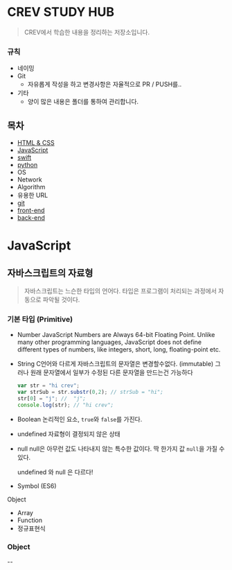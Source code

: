 # CREV STUDY HUB
> CREV에서 학습한 내용을 정리하는 저장소입니다.

### 규칙
- 네이밍 
- Git
  - 자유롭게 작성을 하고 변경사항은 자율적으로 PR / PUSH를..
- 기타 
  - 양이 많은 내용은 폴더를 통하여 관리합니다.


## 목차
- [HTML & CSS](#HTML&CSS)
- [JavaScript](#javascript)
- [swift](#swfit)
- [python](#python)
- OS
- Network
- Algorithm
- 유용한 URL
- [git](#git)
- [front-end](#front-end) 
- [back-end](#front-end) 

# JavaScript
## 자바스크립트의 자료형
> 자바스크립트는 느슨한 타입의 언어다.
타입은 프로그램이 처리되는 과정에서 자동으로 파악될 것이다.
 
### 기본 타입 (Primitive)
- Number
  JavaScript Numbers are Always 64-bit Floating Point. Unlike many other programming languages, JavaScript does not define different types of numbers, like integers, short, long, floating-point etc.
- String
  C언어와 다르게 자바스크립트의 문자열은 변경할수없다. (immutable)
  그러나 원래 문자열에서 일부가 수정된 다른 문자열을 만드는건 가능하다
  ````js
  var str = "hi crev";
  var strSub = str.substr(0,2); // strSub = "hi";
  str[0] = "j"; //  "j";
  console.log(str); // "hi crev";
  ````
- Boolean
  논리적인 요소, ``true``와 ``false``를 가진다.
- undefined
  자료형이 결정되지 않은 상태 
- null 
  null은 아무런 값도 나타내지 않는 특수한 값이다.
  딱 한가지 값 ``null``을 가질 수 있다.

  undefined 와 null 은 다르다!
- Symbol (ES6)

Object
- Array
- Function
- 정규표현식


### Object

--
